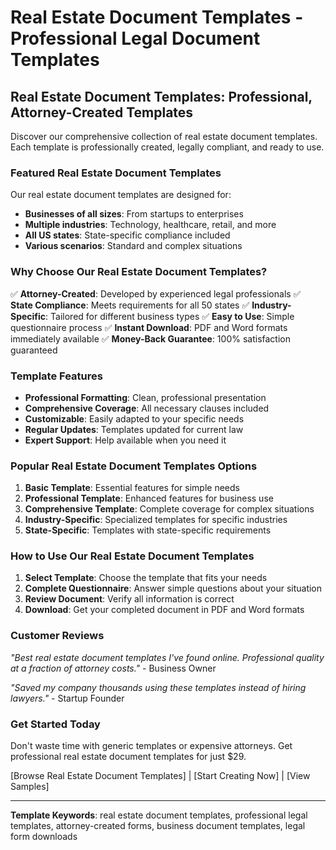 # Real Estate Document Templates - Professional Legal Document Templates

## Real Estate Document Templates: Professional, Attorney-Created Templates

Discover our comprehensive collection of real estate document templates. Each template is professionally created, legally compliant, and ready to use.

### Featured Real Estate Document Templates

Our real estate document templates are designed for:

- **Businesses of all sizes**: From startups to enterprises
- **Multiple industries**: Technology, healthcare, retail, and more
- **All US states**: State-specific compliance included
- **Various scenarios**: Standard and complex situations

### Why Choose Our Real Estate Document Templates?

✅ **Attorney-Created**: Developed by experienced legal professionals
✅ **State Compliance**: Meets requirements for all 50 states
✅ **Industry-Specific**: Tailored for different business types
✅ **Easy to Use**: Simple questionnaire process
✅ **Instant Download**: PDF and Word formats immediately available
✅ **Money-Back Guarantee**: 100% satisfaction guaranteed

### Template Features

- **Professional Formatting**: Clean, professional presentation
- **Comprehensive Coverage**: All necessary clauses included
- **Customizable**: Easily adapted to your specific needs
- **Regular Updates**: Templates updated for current law
- **Expert Support**: Help available when you need it

### Popular Real Estate Document Templates Options

1. **Basic Template**: Essential features for simple needs
2. **Professional Template**: Enhanced features for business use
3. **Comprehensive Template**: Complete coverage for complex situations
4. **Industry-Specific**: Specialized templates for specific industries
5. **State-Specific**: Templates with state-specific requirements

### How to Use Our Real Estate Document Templates

1. **Select Template**: Choose the template that fits your needs
2. **Complete Questionnaire**: Answer simple questions about your situation
3. **Review Document**: Verify all information is correct
4. **Download**: Get your completed document in PDF and Word formats

### Customer Reviews

_"Best real estate document templates I've found online. Professional quality at a fraction of attorney costs."_ - Business Owner

_"Saved my company thousands using these templates instead of hiring lawyers."_ - Startup Founder

### Get Started Today

Don't waste time with generic templates or expensive attorneys. Get professional real estate document templates for just $29.

[Browse Real Estate Document Templates] | [Start Creating Now] | [View Samples]

---

**Template Keywords**: real estate document templates, professional legal templates, attorney-created forms, business document templates, legal form downloads

